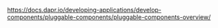 https://docs.dapr.io/developing-applications/develop-components/pluggable-components/pluggable-components-overview/
